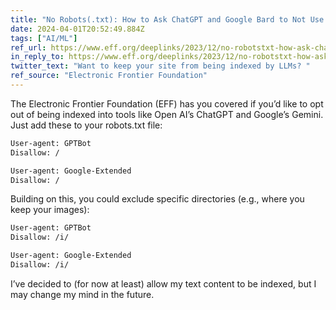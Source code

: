 ```yaml
---
title: "No Robots(.txt): How to Ask ChatGPT and Google Bard to Not Use Your Website for Training"
date: 2024-04-01T20:52:49.884Z
tags: ["AI/ML"]
ref_url: https://www.eff.org/deeplinks/2023/12/no-robotstxt-how-ask-chatgpt-and-google-bard-not-use-your-website-training
in_reply_to: https://www.eff.org/deeplinks/2023/12/no-robotstxt-how-ask-chatgpt-and-google-bard-not-use-your-website-training
twitter_text: "Want to keep your site from being indexed by LLMs? "
ref_source: "Electronic Frontier Foundation"
---
```


The Electronic Frontier Foundation (EFF) has you covered if you’d like to opt out of being indexed into tools like Open AI’s ChatGPT and Google’s Gemini. Just add these to your robots.txt file:

```txt
User-agent: GPTBot
Disallow: /

User-agent: Google-Extended
Disallow: /
```

Building on this, you could exclude specific directories (e.g., where you keep your images):

```txt
User-agent: GPTBot
Disallow: /i/

User-agent: Google-Extended
Disallow: /i/
```

I’ve decided to (for now at least) allow my text content to be indexed, but I may change my mind in the future.

